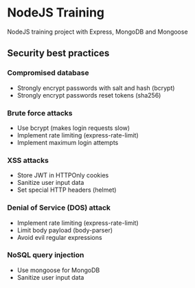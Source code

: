 # NodeJS Training

NodeJS training project with Express, MongoDB and Mongoose

## Security best practices

### Compromised database

- Strongly encrypt passwords with salt and hash (bcrypt)
- Strongly encrypt passwords reset tokens (sha256)

### Brute force attacks

- Use bcrypt (makes login requests slow)
- Implement rate limiting (express-rate-limit)
- Implement maximum login attempts

### XSS attacks

- Store JWT in HTTPOnly cookies
- Sanitize user input data
- Set special HTTP headers (helmet)

### Denial of Service (DOS) attack

- Implement rate limiting (express-rate-limit)
- Limit body payload (body-parser)
- Avoid evil regular expressions

### NoSQL query injection

- Use mongoose for MongoDB
- Sanitize user input data
